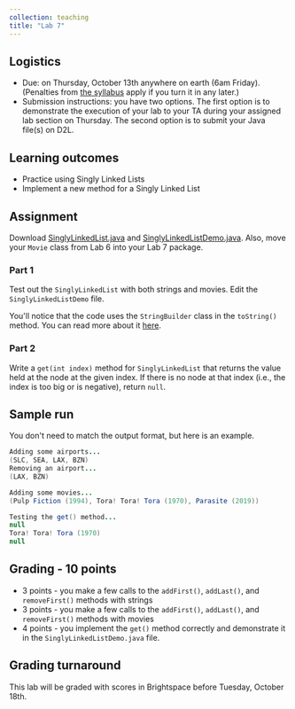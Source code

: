 ```yaml
---
collection: teaching
title: "Lab 7"
---
```


## Logistics
* Due: on Thursday, October 13th anywhere on earth (6am Friday). (Penalties from [the
	syllabus](https://lgw2.github.io/teaching/csci132-fall-2022/syllabus/)
	apply if you turn it in any later.)
* Submission instructions: you have two options. The first option is to
	demonstrate the execution of your lab to your TA during your assigned lab
	section on Thursday.
	The second option is to submit your Java file(s) on D2L.

## Learning outcomes
* Practice using Singly Linked Lists
* Implement a new method for a Singly Linked List

## Assignment

Download [SinglyLinkedList.java](https://lgw2.github.io/teaching/csci132-fall-2022/labs/SinglyLinkedList.java) and [SinglyLinkedListDemo.java](https://lgw2.github.io/teaching/csci132-fall-2022/labs/SinglyLinkedListDemo.java). Also, move your `Movie` class from Lab 6 into your Lab 7 package.

### Part 1

Test out the `SinglyLinkedList` with both strings and movies. Edit the
`SinglyLinkedListDemo` file.

You'll notice that the code uses the `StringBuilder` class in the `toString()`
method. You can read more about it [here](https://www.geeksforgeeks.org/stringbuilder-class-in-java-with-examples/).

### Part 2

Write a `get(int index)` method for `SinglyLinkedList` that returns the value
held at the node at the given index. If there is no node at that index (i.e.,
the index is too big or is negative), return `null`.

## Sample run
You don't need to match the output format, but here is an example.
```java
Adding some airports...
(SLC, SEA, LAX, BZN)
Removing an airport...
(LAX, BZN)

Adding some movies...
(Pulp Fiction (1994), Tora! Tora! Tora (1970), Parasite (2019))

Testing the get() method...
null
Tora! Tora! Tora (1970)
null
```

## Grading - 10 points
* 3 points - you make a few calls to the `addFirst()`, `addLast()`, and `removeFirst()`
	methods with strings
* 3 points - you make a few calls to the `addFirst()`, `addLast()`,  and `removeFirst()`
	methods with movies
* 4 points - you implement the `get()` method correctly and demonstrate it in
	the `SinglyLinkedListDemo.java` file.

## Grading turnaround
This lab will be graded with scores in Brightspace before Tuesday, October 18th.
